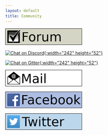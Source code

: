 ```yaml
---
layout: default
title: Community
---
```


[![TGUI forum](/resources/Community/ButtonForum.png)](https://forum.tgui.eu/dotnet/)

[![Chat on Discord](/resources/ButtonDiscord.png){:width="242" height="52"}](https://discord.gg/Msf4vyx)

[![Chat on Gitter](/resources/ButtonGitter.png){:width="242" height="52"}](https://gitter.im/texus/TGUI)

[![Send mail](/resources/Community/ButtonMail.png)](mailto:vdv_b@tgui.eu)

[![Facebook](/resources/Community/ButtonFacebook.png)](https://www.facebook.com/TexusGUI)

[![Twitter](/resources/Community/ButtonTwitter.png)](https://twitter.com/TexusGUI)
